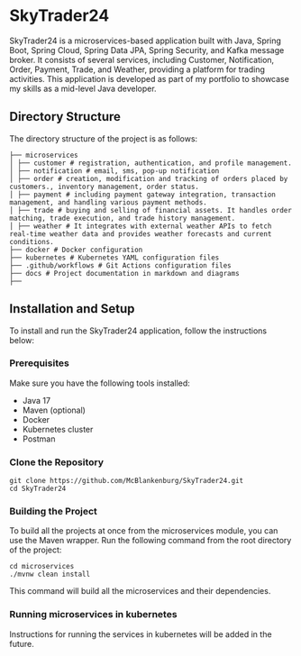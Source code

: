# SkyTrader24

SkyTrader24 is a microservices-based application built with Java, Spring Boot, Spring Cloud, Spring Data JPA, Spring Security, and Kafka message broker. It consists of several services, including Customer, Notification, Order, Payment, Trade, and Weather, providing a platform for trading activities. This application is developed as part of my portfolio to showcase my skills as a mid-level Java developer.

## Directory Structure

The directory structure of the project is as follows:
```shell
├── microservices
│ ├── customer # registration, authentication, and profile management.
│ ├── notification # email, sms, pop-up notification
│ ├── order # creation, modification and tracking of orders placed by customers., inventory management, order status.
│ ├── payment # including payment gateway integration, transaction management, and handling various payment methods.
│ ├── trade # buying and selling of financial assets. It handles order matching, trade execution, and trade history management.
│ ├── weather # It integrates with external weather APIs to fetch real-time weather data and provides weather forecasts and current conditions.
├── docker # Docker configuration
├── kubernetes # Kubernetes YAML configuration files
├── .github/workflows # Git Actions configuration files
├── docs # Project documentation in markdown and diagrams
├── 
```

## Installation and Setup

To install and run the SkyTrader24 application, follow the instructions below:

### Prerequisites

Make sure you have the following tools installed:

- Java 17
- Maven (optional)
- Docker
- Kubernetes cluster
- Postman

### Clone the Repository

```shell
git clone https://github.com/McBlankenburg/SkyTrader24.git
cd SkyTrader24
```

### Building the Project
To build all the projects at once from the microservices module, you can use the Maven wrapper. Run the following command from the root directory of the project:

```shell
cd microservices
./mvnw clean install
```
This command will build all the microservices and their dependencies.


### Running microservices in kubernetes
Instructions for running the services in kubernetes will be added in the future.

